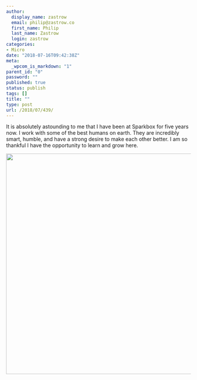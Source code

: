 ```yaml
---
author:
  display_name: zastrow
  email: philip@zastrow.co
  first_name: Philip
  last_name: Zastrow
  login: zastrow
categories:
- Micro
date: "2018-07-16T09:42:38Z"
meta:
  _wpcom_is_markdown: "1"
parent_id: "0"
password: ""
published: true
status: publish
tags: []
title: ""
type: post
url: /2018/07/439/
---
```

<p>It is absolutely astounding to me that I have been at Sparkbox for five years now. I work with some of the best humans on earth. They are incredibly smart, humble, and have a strong desire to make each other better. I am so thankful I have the opportunity to learn and grow here.</p>
<p><img src="/assets/2018/07/24a8920a39944ec2bd77695057952c00.jpg" width="600" height="600" /></p>
